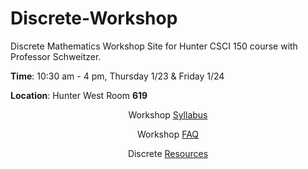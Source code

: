 # Discrete-Workshop
Discrete Mathematics Workshop Site for Hunter CSCI 150 course with Professor Schweitzer.

**Time**: 10:30 am - 4 pm, Thursday 1/23 & Friday 1/24

**Location**: Hunter West Room **619**

<div align="center">

Workshop <a href="/syllabus">Syllabus</a>

Workshop <a href="/faq">FAQ</a>

Discrete <a href="/resources">Resources</a>
</div>



